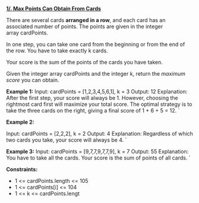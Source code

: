 [**1/. Max Points Can Obtain From Cards**](https://leetcode.com/problems/maximum-points-you-can-obtain-from-cards/)

There are several cards **arranged in a row**, and each card has an associated number of points. The points are given in the integer array cardPoints.

In one step, you can take one card from the beginning or from the end of the row. You have to take exactly k cards.

Your score is the sum of the points of the cards you have taken.

Given the integer array cardPoints and the integer k, return the *maximum score* you can obtain.

**Example 1:**
Input: cardPoints = [1,2,3,4,5,6,1], k = 3  Output: 12  Explanation: After the first step, your score will always be 1. However, choosing the rightmost card first will maximize your total score. The optimal strategy is to take the three cards on the right, giving a final score of 1 + 6 + 5 = 12.  `

**Example 2:**

Input: cardPoints = [2,2,2], k = 2  Output: 4  Explanation: Regardless of which two cards you take, your score will always be 4.  `

**Example 3:**
Input: cardPoints = [9,7,7,9,7,7,9], k = 7  Output: 55  Explanation: You have to take all the cards. Your score is the sum of points of all cards.  `

**Constraints:**

- 1 <= cardPoints.length <= 105
- 1 <= cardPoints\[i\] <= 104
- 1 <= k <= cardPoints.lengt
